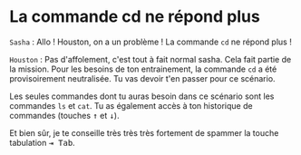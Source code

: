 # La commande cd ne répond plus

`Sasha` : Allo ! Houston, on a un problème ! La commande `cd` ne répond plus !

`Houston` : Pas d'affolement, c'est tout à fait normal sasha. Cela fait partie de la mission. Pour les besoins de ton entrainement, la commande `cd` a été provisoirement neutralisée. Tu vas devoir t'en passer pour ce scénario.

Les seules commandes dont tu auras besoin dans ce scénario sont les commandes `ls` et `cat`. Tu as également accès à ton historique de commandes (touches <kbd>↑</kbd> et <kbd>↓</kbd>).

Et bien sûr, je te conseille très très très fortement de spammer la touche tabulation <kbd>⇥ Tab</kbd>.





